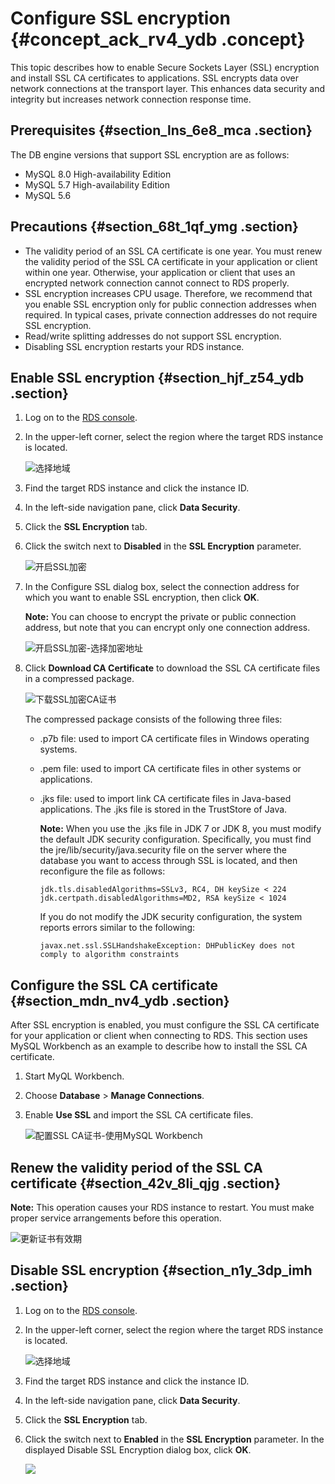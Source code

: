 # Configure SSL encryption {#concept_ack_rv4_ydb .concept}

This topic describes how to enable Secure Sockets Layer \(SSL\) encryption and install SSL CA certificates to applications. SSL encrypts data over network connections at the transport layer. This enhances data security and integrity but increases network connection response time.

## Prerequisites {#section_lns_6e8_mca .section}

The DB engine versions that support SSL encryption are as follows:

-   MySQL 8.0 High-availability Edition
-   MySQL 5.7 High-availability Edition
-   MySQL 5.6

## Precautions {#section_68t_1qf_ymg .section}

-   The validity period of an SSL CA certificate is one year. You must renew the validity period of the SSL CA certificate in your application or client within one year. Otherwise, your application or client that uses an encrypted network connection cannot connect to RDS properly.
-   SSL encryption increases CPU usage. Therefore, we recommend that you enable SSL encryption only for public connection addresses when required. In typical cases, private connection addresses do not require SSL encryption.
-   Read/write splitting addresses do not support SSL encryption.
-   Disabling SSL encryption restarts your RDS instance.

## Enable SSL encryption {#section_hjf_z54_ydb .section}

1.  Log on to the [RDS console](https://rds.console.aliyun.com/).
2.  In the upper-left corner, select the region where the target RDS instance is located.

    ![选择地域](http://static-aliyun-doc.oss-cn-hangzhou.aliyuncs.com/assets/img/7814/156686912436543_en-US.png)

3.  Find the target RDS instance and click the instance ID.
4.  In the left-side navigation pane, click **Data Security**.
5.  Click the **SSL Encryption** tab.
6.  Click the switch next to **Disabled** in the **SSL Encryption** parameter.

    ![开启SSL加密](http://static-aliyun-doc.oss-cn-hangzhou.aliyuncs.com/assets/img/7949/15668691254147_en-US.png)

7.  In the Configure SSL dialog box, select the connection address for which you want to enable SSL encryption, then click **OK**.

    **Note:** You can choose to encrypt the private or public connection address, but note that you can encrypt only one connection address.

    ![开启SSL加密-选择加密地址](http://static-aliyun-doc.oss-cn-hangzhou.aliyuncs.com/assets/img/7949/15668691254148_en-US.png)

8.  Click **Download CA Certificate** to download the SSL CA certificate files in a compressed package.

    ![下载SSL加密CA证书](http://static-aliyun-doc.oss-cn-hangzhou.aliyuncs.com/assets/img/7949/15668691254149_en-US.png)

    The compressed package consists of the following three files:

    -   .p7b file: used to import CA certificate files in Windows operating systems.

    -   .pem file: used to import CA certificate files in other systems or applications.

    -   .jks file: used to import link CA certificate files in Java-based applications. The .jks file is stored in the TrustStore of Java.

        **Note:** When you use the .jks file in JDK 7 or JDK 8, you must modify the default JDK security configuration. Specifically, you must find the jre/lib/security/java.security file on the server where the database you want to access through SSL is located, and then reconfigure the file as follows:

        ``` {#codeblock_w55_efr_tml}
        jdk.tls.disabledAlgorithms=SSLv3, RC4, DH keySize < 224
        jdk.certpath.disabledAlgorithms=MD2, RSA keySize < 1024
        ```

        If you do not modify the JDK security configuration, the system reports errors similar to the following:

        ``` {#codeblock_lj1_hj3_avl}
        javax.net.ssl.SSLHandshakeException: DHPublicKey does not comply to algorithm constraints
        ```


## Configure the SSL CA certificate {#section_mdn_nv4_ydb .section}

After SSL encryption is enabled, you must configure the SSL CA certificate for your application or client when connecting to RDS. This section uses MySQL Workbench as an example to describe how to install the SSL CA certificate.

1.  Start MyQL Workbench.
2.  Choose **Database** \> **Manage Connections**.
3.  Enable **Use SSL** and import the SSL CA certificate files.

    ![配置SSL CA证书-使用MySQL Workbench](http://static-aliyun-doc.oss-cn-hangzhou.aliyuncs.com/assets/img/7949/15668691254150_en-US.png)


## Renew the validity period of the SSL CA certificate {#section_42v_8li_qjg .section}

**Note:** This operation causes your RDS instance to restart. You must make proper service arrangements before this operation.

![更新证书有效期](http://static-aliyun-doc.oss-cn-hangzhou.aliyuncs.com/assets/img/7949/156686912545367_en-US.png)

## Disable SSL encryption {#section_n1y_3dp_imh .section}

1.  Log on to the [RDS console](https://rds.console.aliyun.com/).
2.  In the upper-left corner, select the region where the target RDS instance is located.

    ![选择地域](http://static-aliyun-doc.oss-cn-hangzhou.aliyuncs.com/assets/img/7814/156686912436543_en-US.png)

3.  Find the target RDS instance and click the instance ID.
4.  In the left-side navigation pane, click **Data Security**.
5.  Click the **SSL Encryption** tab.
6.  Click the switch next to **Enabled** in the **SSL Encryption** parameter. In the displayed Disable SSL Encryption dialog box, click **OK**.

    ![](http://static-aliyun-doc.oss-cn-hangzhou.aliyuncs.com/assets/img/41826/156686912657405_en-US.png)


